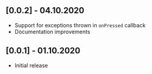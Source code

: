 ## [0.0.2] - 04.10.2020

* Support for exceptions thrown in `onPressed` callback
* Documentation improvements

## [0.0.1] - 01.10.2020

* Initial release
